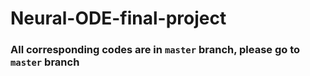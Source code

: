 # Neural-ODE-final-project
### All corresponding codes are in `master` branch, please go to `master` branch
